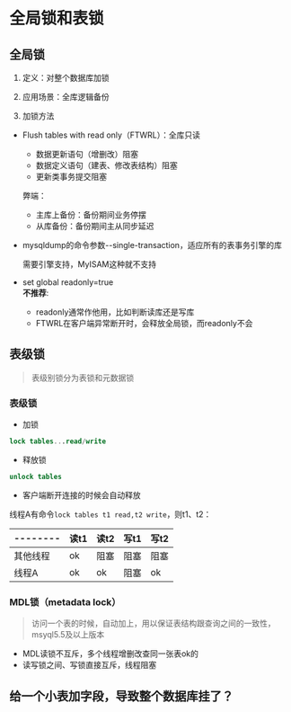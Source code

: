 # 全局锁和表锁

## 全局锁

1. 定义：对整个数据库加锁

2. 应用场景：全库逻辑备份

3. 加锁方法

* Flush tables with read only（FTWRL）：全库只读  
   
   * 数据更新语句（增删改）阻塞
   * 数据定义语句（建表、修改表结构）阻塞
   * 更新类事务提交阻塞
  
   弊端：
   * 主库上备份：备份期间业务停摆
   * 从库备份：备份期间主从同步延迟

* mysqldump的命令参数--single-transaction，适应所有的表事务引擎的库  
   
   需要引擎支持，MyISAM这种就不支持

* set global readonly=true  
   **不推荐**:  
   * readonly通常作他用，比如判断读库还是写库
   * FTWRL在客户端异常断开时，会释放全局锁，而readonly不会  

## 表级锁

> 表级别锁分为表锁和元数据锁

### 表级锁

* 加锁
  
```sql
lock tables...read/write
```

* 释放锁
  
```sql
unlock tables 
```

* 客户端断开连接的时候会自动释放

线程A有命令`lock tables t1 read,t2 write`，则t1、t2：

|--------|读t1|读t2|写t1|写t2 |
|--------|----|----|---|---- |
|其他线程|ok|阻塞|阻塞|阻塞  |
|线程A  |ok  |ok  |阻塞|ok |

### MDL锁（metadata lock）

> 访问一个表的时候，自动加上，用以保证表结构跟查询之间的一致性，
> msyql5.5及以上版本

* MDL读锁不互斥，多个线程增删改查同一张表ok的
* 读写锁之间、写锁直接互斥，线程阻塞

## 给一个小表加字段，导致整个数据库挂了？

